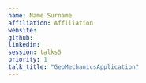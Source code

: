 ```yaml
---
name: Name Surname
affiliation: Affiliation
website:
github:
linkedin:
session: talks5
priority: 1
talk_title: "GeoMechanicsApplication"
---
```


